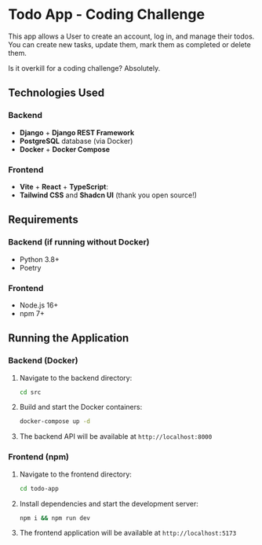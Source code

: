 # Todo App - Coding Challenge

This app allows a User to create an account, log in, and manage their todos.
You can create new tasks, update them, mark them as completed or delete them.

Is it overkill for a coding challenge? Absolutely.

## Technologies Used

### Backend
- **Django** + **Django REST Framework**
- **PostgreSQL** database (via Docker)
- **Docker** + **Docker Compose**

### Frontend
- **Vite** + **React** + **TypeScript**:
- **Tailwind CSS** and **Shadcn UI** (thank you open source!)

## Requirements

### Backend (if running without Docker)
- Python 3.8+ 
- Poetry

### Frontend
- Node.js 16+
- npm 7+

## Running the Application

### Backend (Docker)

1. Navigate to the backend directory:
   ```bash
   cd src
   ```

2. Build and start the Docker containers:
   ```bash
   docker-compose up -d
   ```

3. The backend API will be available at `http://localhost:8000`

### Frontend (npm)

1. Navigate to the frontend directory:
   ```bash
   cd todo-app
   ```

2. Install dependencies and start the development server:
   ```bash
   npm i && npm run dev
   ```

3. The frontend application will be available at `http://localhost:5173`





